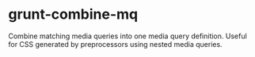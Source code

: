 grunt-combine-mq
================

Combine matching media queries into one media query definition. Useful for CSS generated by preprocessors using nested media queries.
